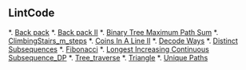 ## LintCode

*. [Back pack](https://github.com/DavorWade/algorithm/blob/master/LintCode/LintCode/Backpack.cpp)
*. [Back pack II](https://github.com/DavorWade/algorithm/blob/master/LintCode/LintCode/BackpackII.cpp)
*. [Binary Tree Maximum Path Sum](https://github.com/DavorWade/algorithm/blob/master/LintCode/LintCode/BinaryTreeMaximumPathSum.cpp)
*. [ClimbingStairs_m_steps](https://github.com/DavorWade/algorithm/blob/master/LintCode/LintCode/ClimbingStairs_m_steps.cpp)
*. [Coins In A Line II](https://github.com/DavorWade/algorithm/blob/master/LintCode/LintCode/CoinsInALineII.cpp)
*. [Decode Ways](https://github.com/DavorWade/algorithm/blob/master/LintCode/LintCode/DecodeWays.cpp)
*. [Distinct Subsequences](https://github.com/DavorWade/algorithm/blob/master/LintCode/LintCode/DistinctSubsequences.cpp)
*. [Fibonacci](https://github.com/DavorWade/algorithm/blob/master/LintCode/LintCode/Fibonacci.cpp)
*. [Longest Increasing Continuous Subsequence_DP](https://github.com/DavorWade/algorithm/blob/master/LintCode/LintCode/LongestIncreasingContinuousSubsequence_DP.cpp)
*. [Tree_traverse](https://github.com/DavorWade/algorithm/blob/master/LintCode/LintCode/Tree_traverse.cpp)
*. [Triangle](https://github.com/DavorWade/algorithm/blob/master/LintCode/LintCode/Triangle.cpp)
*. [Unique Paths](https://github.com/DavorWade/algorithm/blob/master/LintCode/LintCode/UniquePaths.cpp)

